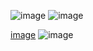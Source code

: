 ![image](https://user-images.githubusercontent.com/69692410/226342362-7a6f73b8-3238-4fa9-bd7f-7cba25492c53.png)
![image](https://user-images.githubusercontent.com/69692410/226342476-e1c92c26-b7cb-42da-892a-0b13856c0381.png)


[image](https://user-images.githubusercontent.com/69692410/226345187-7c2da84b-b564-434b-931b-0275433c0954.png)
![image](https://user-images.githubusercontent.com/69692410/226345019-312b70a3-af51-4fbf-aecc-ead20e9b6383.png)

